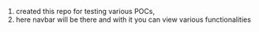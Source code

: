 1. created this repo for testing various POCs, 
2. here navbar will be there and with it you can view various functionalities
